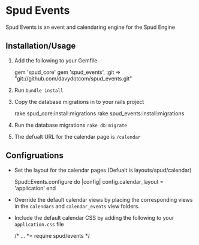 Spud Events
===========

Spud Events is an event and calendaring engine for the Spud Engine

Installation/Usage
------------------

1. Add the following to your Gemfile

    gem 'spud_core'
    gem 'spud_events', :git => "git://github.com/davydotcom/spud_events.git"

2. Run ```bundle install```
3. Copy the database migrations in to your rails project

    rake spud_core:install:migrations
    rake spud_events:install:migrations

4. Run the database migrations ```rake db:migrate```
5. The defualt URL for the calendar page is ```/calendar```

Configruations
--------------

* Set the layout for the calendar pages (Defualt is layouts/spud/calendar)

    Spud::Events.configure do |config|
      config.calendar_layout = 'application'
    end

* Override the default calendar views by placing the corresponding views in the ```calendars``` and ```calendar_events``` view folders.
* Include the default calendar CSS by adding the following to your ```application.css``` file

    /*
    ...
    *= require spud/events
    */
    